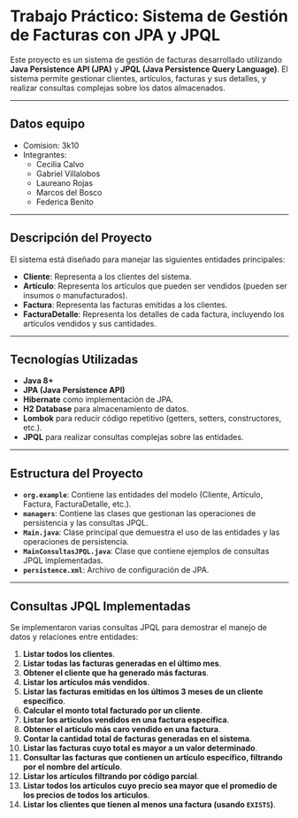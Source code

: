 # Trabajo Práctico: Sistema de Gestión de Facturas con JPA y JPQL

Este proyecto es un sistema de gestión de facturas desarrollado utilizando **Java Persistence API (JPA)** y **JPQL (Java Persistence Query Language)**. El sistema permite gestionar clientes, artículos, facturas y sus detalles, y realizar consultas complejas sobre los datos almacenados.

---

## Datos equipo
- Comision: 3k10
- Integrantes:
  -   Cecilia Calvo
  -   Gabriel Villalobos
  -   Laureano Rojas
  -   Marcos del Bosco
  -   Federica Benito

---


## Descripción del Proyecto

El sistema está diseñado para manejar las siguientes entidades principales:
- **Cliente**: Representa a los clientes del sistema.
- **Artículo**: Representa los artículos que pueden ser vendidos (pueden ser insumos o manufacturados).
- **Factura**: Representa las facturas emitidas a los clientes.
- **FacturaDetalle**: Representa los detalles de cada factura, incluyendo los artículos vendidos y sus cantidades.

---

## Tecnologías Utilizadas

- **Java 8+**
- **JPA (Java Persistence API)**
- **Hibernate** como implementación de JPA.
- **H2 Database** para almacenamiento de datos.
- **Lombok** para reducir código repetitivo (getters, setters, constructores, etc.).
- **JPQL** para realizar consultas complejas sobre las entidades.

---

## Estructura del Proyecto

- **`org.example`**: Contiene las entidades del modelo (Cliente, Artículo, Factura, FacturaDetalle, etc.).
- **`managers`**: Contiene las clases que gestionan las operaciones de persistencia y las consultas JPQL.
- **`Main.java`**: Clase principal que demuestra el uso de las entidades y las operaciones de persistencia.
- **`MainConsultasJPQL.java`**: Clase que contiene ejemplos de consultas JPQL implementadas.
- **`persistence.xml`**: Archivo de configuración de JPA.

---

## Consultas JPQL Implementadas

Se implementaron varias consultas JPQL para demostrar el manejo de datos y relaciones entre entidades:

1. **Listar todos los clientes**.
2. **Listar todas las facturas generadas en el último mes**.
3. **Obtener el cliente que ha generado más facturas**.
4. **Listar los artículos más vendidos**.
5. **Listar las facturas emitidas en los últimos 3 meses de un cliente específico**.
6. **Calcular el monto total facturado por un cliente**.
7. **Listar los artículos vendidos en una factura específica**.
8. **Obtener el artículo más caro vendido en una factura**.
9. **Contar la cantidad total de facturas generadas en el sistema**.
10. **Listar las facturas cuyo total es mayor a un valor determinado**.
11. **Consultar las facturas que contienen un artículo específico, filtrando por el nombre del artículo**.
12. **Listar los artículos filtrando por código parcial**.
13. **Listar todos los artículos cuyo precio sea mayor que el promedio de los precios de todos los artículos**.
14. **Listar los clientes que tienen al menos una factura (usando `EXISTS`)**.

